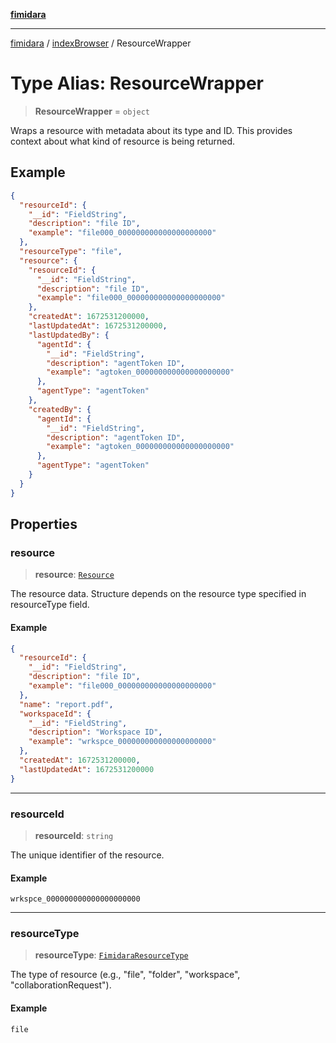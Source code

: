 [**fimidara**](../../README.md)

***

[fimidara](../../modules.md) / [indexBrowser](../README.md) / ResourceWrapper

# Type Alias: ResourceWrapper

> **ResourceWrapper** = `object`

Wraps a resource with metadata about its type and ID. This provides context about what kind of resource is being returned.

## Example

```json
{
  "resourceId": {
    "__id": "FieldString",
    "description": "file ID",
    "example": "file000_000000000000000000000"
  },
  "resourceType": "file",
  "resource": {
    "resourceId": {
      "__id": "FieldString",
      "description": "file ID",
      "example": "file000_000000000000000000000"
    },
    "createdAt": 1672531200000,
    "lastUpdatedAt": 1672531200000,
    "lastUpdatedBy": {
      "agentId": {
        "__id": "FieldString",
        "description": "agentToken ID",
        "example": "agtoken_000000000000000000000"
      },
      "agentType": "agentToken"
    },
    "createdBy": {
      "agentId": {
        "__id": "FieldString",
        "description": "agentToken ID",
        "example": "agtoken_000000000000000000000"
      },
      "agentType": "agentToken"
    }
  }
}
```

## Properties

### resource

> **resource**: [`Resource`](Resource.md)

The resource data. Structure depends on the resource type specified in resourceType field.

#### Example

```json
{
  "resourceId": {
    "__id": "FieldString",
    "description": "file ID",
    "example": "file000_000000000000000000000"
  },
  "name": "report.pdf",
  "workspaceId": {
    "__id": "FieldString",
    "description": "Workspace ID",
    "example": "wrkspce_000000000000000000000"
  },
  "createdAt": 1672531200000,
  "lastUpdatedAt": 1672531200000
}
```

***

### resourceId

> **resourceId**: `string`

The unique identifier of the resource.

#### Example

```
wrkspce_000000000000000000000
```

***

### resourceType

> **resourceType**: [`FimidaraResourceType`](FimidaraResourceType.md)

The type of resource (e.g., "file", "folder", "workspace", "collaborationRequest").

#### Example

```
file
```
